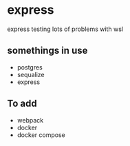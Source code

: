 # express

express testing
lots of problems with wsl

## somethings in use

-   postgres
-   sequalize
-   express

## To add

-   webpack
-   docker
-   docker compose
